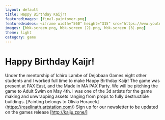 ```yaml
---
layout: default
title: Happy Birthday Kaijr!
featuredimages: [final-paintover.png]
featuredvideos: <iframe width="560" height="315" src="https://www.youtube.com/embed/mgxDuZaSL1c" frameborder="0" allowfullscreen></iframe>
images: [hbk-screen.png, hbk-screen (2).png, hbk-screen (3).png]
theme: light
category: game
---
```


# Happy Birthday Kaijr!

Under the mentorship of Ichiro Lambe of Dejobaan Games eight other students and I worked full time to make Happy Birthday Kaijr! The game was present at PAX East, and the Made in MA PAX Party. We will be pitching the game to Adult Swim on May 4th. I was one of the 3d artists for the game making and unwrapping assets ranging from props to fully destructible buildings. [Painting belongs to Olivia Horacek] (https://roselinath.artstation.com/) Sign up for our newsletter to be updated on the games release [http://kaiju.zone/]

